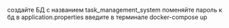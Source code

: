 создайте БД с названием task_management_system
поменяйте пароль к бд в application.properties
введите в терминале docker-compose up
